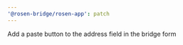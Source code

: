 ```yaml
---
'@rosen-bridge/rosen-app': patch
---
```


Add a paste button to the address field in the bridge form
